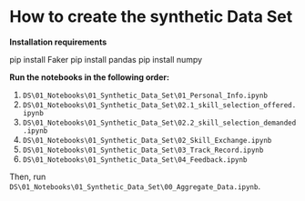# How to create the synthetic Data Set

**Installation requirements**

pip install Faker
pip install pandas
pip install numpy


**Run the notebooks in the following order:**

1. `DS\01_Notebooks\01_Synthetic_Data_Set\01_Personal_Info.ipynb`
2. `DS\01_Notebooks\01_Synthetic_Data_Set\02.1_skill_selection_offered.ipynb`
3. `DS\01_Notebooks\01_Synthetic_Data_Set\02.2_skill_selection_demanded.ipynb`
4. `DS\01_Notebooks\01_Synthetic_Data_Set\02_Skill_Exchange.ipynb`
5. `DS\01_Notebooks\01_Synthetic_Data_Set\03_Track_Record.ipynb`
6. `DS\01_Notebooks\01_Synthetic_Data_Set\04_Feedback.ipynb`

Then, run `DS\01_Notebooks\01_Synthetic_Data_Set\00_Aggregate_Data.ipynb`.
